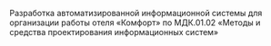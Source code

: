 Разработка автоматизированной информационной системы для организации работы отеля «Комфорт»
по МДК.01.02 «Методы и средства проектирования информационных систем»
